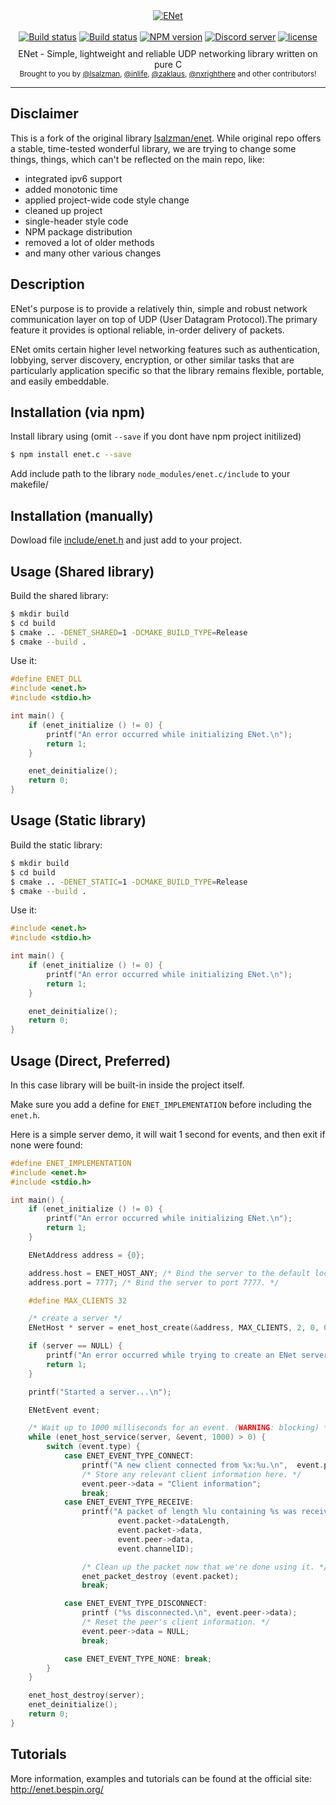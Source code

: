 <div align="center">
    <a href="https://github.com/zpl-c/enet"><img src="https://user-images.githubusercontent.com/2182108/33219675-6150f8a8-d14c-11e7-9081-a9be1945bfb1.png" alt="ENet" /></a>
</div>

<br>

<div align="center">
    <a href="https://travis-ci.org/zpl-c/enet"><img src="https://travis-ci.org/zpl-c/enet.svg" alt="Build status" /></a>
    <a href="https://ci.appveyor.com/project/inlife/enet"><img src="https://ci.appveyor.com/api/projects/status/0mkwad2yljdlq3c6?svg=true" alt="Build status" /></a>
    <a href="https://www.npmjs.com/package/enet.c"><img src="https://img.shields.io/npm/v/enet.c.svg?maxAge=3600" alt="NPM version" /></a>
    <a href="https://discord.gg/2fZVEym"><img src="https://discordapp.com/api/guilds/354670964400848898/embed.png" alt="Discord server" /></a>
    <a href="LICENSE"><img src="https://img.shields.io/github/license/zpl-c/enet.svg" alt="license" /></a>
</div>

<br style="line-height: 10px" />

<div align="center">
  ENet - Simple, lightweight and reliable UDP networking library written on pure C
</div>

<div align="center">
  <sub>
    Brought to you by
    <a href="https://github.com/lsalzman">@lsalzman</a>,
    <a href="https://github.com/inlife">@inlife</a>,
    <a href="https://github.com/zaklaus">@zaklaus</a>,
    <a href="https://github.com/nxrighthere">@nxrighthere</a>
    and other contributors!
  </sub>
</div>

<hr/>

## Disclaimer

This is a fork of the original library [lsalzman/enet](https://github.com/lsalzman/enet). While original repo offers a stable, time-tested wonderful library,
we are trying to change some things, things, which can't be reflected on the main repo, like:

* integrated ipv6 support
* added monotonic time
* applied project-wide code style change
* cleaned up project
* single-header style code
* NPM package distribution
* removed a lot of older methods
* and many other various changes

## Description

ENet's purpose is to provide a relatively thin, simple and robust network communication
layer on top of UDP (User Datagram Protocol).The primary feature it provides is optional
reliable, in-order delivery of packets.

ENet omits certain higher level networking features such as authentication, lobbying,
server discovery, encryption, or other similar tasks that are particularly application
specific so that the library remains flexible, portable, and easily embeddable.

## Installation (via npm)

Install library using (omit `--save` if you dont have npm project initilized)

```sh
$ npm install enet.c --save
```

Add include path to the library `node_modules/enet.c/include` to your makefile/

## Installation (manually)

Dowload file [include/enet.h](https://raw.githubusercontent.com/zpl-c/enet/master/include/enet.h) and just add to your project.

## Usage (Shared library)

Build the shared library:

```sh
$ mkdir build
$ cd build
$ cmake .. -DENET_SHARED=1 -DCMAKE_BUILD_TYPE=Release
$ cmake --build .
```

Use it:

```c
#define ENET_DLL
#include <enet.h>
#include <stdio.h>

int main() {
    if (enet_initialize () != 0) {
        printf("An error occurred while initializing ENet.\n");
        return 1;
    }

    enet_deinitialize();
    return 0;
}
```

## Usage (Static library)

Build the static library:

```sh
$ mkdir build
$ cd build
$ cmake .. -DENET_STATIC=1 -DCMAKE_BUILD_TYPE=Release
$ cmake --build .
```

Use it:

```c
#include <enet.h>
#include <stdio.h>

int main() {
    if (enet_initialize () != 0) {
        printf("An error occurred while initializing ENet.\n");
        return 1;
    }

    enet_deinitialize();
    return 0;
}
```

## Usage (Direct, Preferred)

In this case library will be built-in inside the project itself.

Make sure you add a define for `ENET_IMPLEMENTATION` before including the `enet.h`.

Here is a simple server demo, it will wait 1 second for events, and then exit if none were found:

```c
#define ENET_IMPLEMENTATION
#include <enet.h>
#include <stdio.h>

int main() {
    if (enet_initialize () != 0) {
        printf("An error occurred while initializing ENet.\n");
        return 1;
    }

    ENetAddress address = {0};

    address.host = ENET_HOST_ANY; /* Bind the server to the default localhost.     */
    address.port = 7777; /* Bind the server to port 7777. */

    #define MAX_CLIENTS 32

    /* create a server */
    ENetHost * server = enet_host_create(&address, MAX_CLIENTS, 2, 0, 0);

    if (server == NULL) {
        printf("An error occurred while trying to create an ENet server host.\n");
        return 1;
    }

    printf("Started a server...\n");

    ENetEvent event;

    /* Wait up to 1000 milliseconds for an event. (WARNING: blocking) */
    while (enet_host_service(server, &event, 1000) > 0) {
        switch (event.type) {
            case ENET_EVENT_TYPE_CONNECT:
                printf("A new client connected from %x:%u.\n",  event.peer->address.host, event.peer->address.port);
                /* Store any relevant client information here. */
                event.peer->data = "Client information";
                break;
            case ENET_EVENT_TYPE_RECEIVE:
                printf("A packet of length %lu containing %s was received from %s on channel %u.\n",
                        event.packet->dataLength,
                        event.packet->data,
                        event.peer->data,
                        event.channelID);

                /* Clean up the packet now that we're done using it. */
                enet_packet_destroy (event.packet);
                break;

            case ENET_EVENT_TYPE_DISCONNECT:
                printf ("%s disconnected.\n", event.peer->data);
                /* Reset the peer's client information. */
                event.peer->data = NULL;
                break;

            case ENET_EVENT_TYPE_NONE: break;
        }
    }

    enet_host_destroy(server);
    enet_deinitialize();
    return 0;
}

```

## Tutorials

More information, examples and tutorials can be found at the official site: http://enet.bespin.org/



